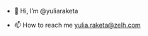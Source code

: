 - 👋 Hi, I’m @yuliaraketa

- 📫 How to reach me yulia.raketa@zelh.com

<!---
yuliaraketa/yuliaraketa is a ✨ special ✨ repository because its `README.md` (this file) appears on your GitHub profile.
You can click the Preview link to take a look at your changes.
--->
